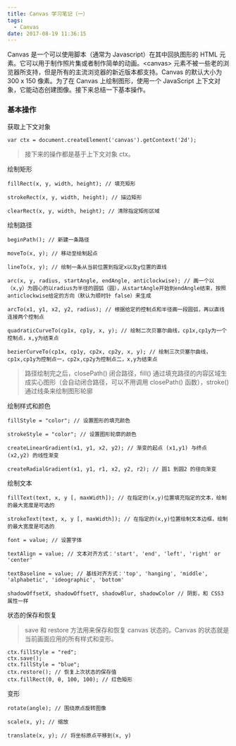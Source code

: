 ```yaml
---
title: Canvas 学习笔记（一）
tags:
  - Canvas
date: 2017-08-19 11:36:15
---
```



Canvas 是一个可以使用脚本（通常为 Javascript）在其中回执图形的 HTML 元素。它可以用于制作照片集或者制作简单的动画。&lt;canvas&gt; 元素不被一些老的浏览器所支持，但是所有的主流浏览器的新近版本都支持。Canvas 的默认大小为 300 x 150 像素。为了在 Canvas 上绘制图形，使用一个 JavaScript 上下文对象，它能动态创建图像。接下来总结一下基本操作。

<!--more-->

### 基本操作

获取上下文对象
```
var ctx = document.createElement('canvas').getContext('2d');
```

> 接下来的操作都是基于上下文对象 ctx。

绘制矩形
```
fillRect(x, y, width, height); // 填充矩形

strokeRect(x, y, width, height); // 描边矩形

clearRect(x, y, width, height); // 清除指定矩形区域
```

绘制路径
```
beginPath(); // 新建一条路径

moveTo(x, y); // 移动至绘制起点

lineTo(x, y); // 绘制一条从当前位置到指定x以及y位置的直线

arc(x, y, radius, startAngle, endAngle, anticlockwise); // 画一个以（x,y）为圆心的以radius为半径的圆弧（圆），从startAngle开始到endAngle结束，按照anticlockwise给定的方向（默认为顺时针 false）来生成

arcTo(x1, y1, x2, y2, radius); // 根据给定的控制点和半径画一段圆弧，再以直线连接两个控制点

quadraticCurveTo(cp1x, cp1y, x, y); // 绘制二次贝塞尔曲线，cp1x,cp1y为一个控制点，x,y为结束点

bezierCurveTo(cp1x, cp1y, cp2x, cp2y, x, y); // 绘制三次贝塞尔曲线，cp1x,cp1y为控制点一，cp2x,cp2y为控制点二，x,y为结束点
```

> 路径绘制完之后，closePath() 闭合路径，fill() 通过填充路径的内容区域生成实心图形（会自动闭合路径，可以不用调用 closePath() 函数），stroke() 通过线条来绘制图形轮廓

绘制样式和颜色
```
fillStyle = "color"; // 设置图形的填充颜色

strokeStyle = "color"; // 设置图形轮廓的颜色

createLinearGradient(x1, y1, x2, y2); // 渐变的起点 (x1,y1) 与终点 (x2,y2) 的线性渐变

createRadialGradient(x1, y1, r1, x2, y2, r2); // 圆1 到圆2 的径向渐变
```

绘制文本
```
fillText(text, x, y [, maxWidth]); // 在指定的(x,y)位置填充指定的文本，绘制的最大宽度是可选的

strokeText(text, x, y [, maxWidth]); // 在指定的(x,y)位置绘制文本边框，绘制的最大宽度是可选的

font = value; // 设置字体

textAlign = value; // 文本对齐方式：'start', 'end', 'left', 'right' or 'center'

textBaseline = value; // 基线对齐方式：'top', 'hanging', 'middle', 'alphabetic', 'ideographic', 'bottom'

shadowOffsetX, shadowOffsetY, shadowBlur, shadowColor // 阴影，和 CSS3 属性一样
```

状态的保存和恢复

> save 和 restore 方法用来保存和恢复 canvas 状态的。Canvas 的状态就是当前画面应用的所有样式和变形。

```
ctx.fillStyle = "red";
ctx.save();
ctx.fillStyle = "blue";
ctx.restore(); // 恢复上次状态的保存值
ctx.fillRect(0, 0, 100, 100); // 红色矩形
```

变形
```
rotate(angle); // 围绕原点旋转图像

scale(x, y); // 缩放

translate(x, y); // 将坐标原点平移到(x, y)
```